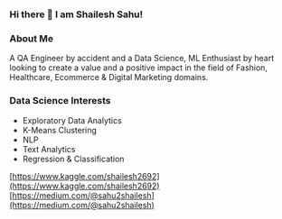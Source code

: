 ### Hi there 👋 I am Shailesh Sahu!

<!--
**shailesh2692/shailesh2692** is a ✨ _special_ ✨ repository because its `README.md` (this file) appears on your GitHub profile.

Here are some ideas to get you started:

- 🔭 I’m currently working on ...
- 🌱 I’m currently learning ...
- 👯 I’m looking to collaborate on ...
- 🤔 I’m looking for help with ...
- 💬 Ask me about ...
- 📫 How to reach me: ...
- 😄 Pronouns: ...
- ⚡ Fun fact: ...
-->

### About Me
A QA Engineer by accident and a Data Science, ML Enthusiast by heart looking to create a value and a positive impact in the field of Fashion, Healthcare, Ecommerce & Digital Marketing domains.

### Data Science Interests
- Exploratory Data Analytics
- K-Means Clustering
- NLP
- Text Analytics
- Regression & Classification

[https://www.kaggle.com/shailesh2692](https://www.kaggle.com/shailesh2692)                 
[https://medium.com/@sahu2shailesh](https://medium.com/@sahu2shailesh)
